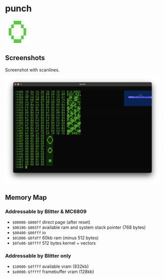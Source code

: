 # punch

![icon](./docs/punch_icon_80x80.png)

## Screenshots

Screenshot with scanlines.

![punch](./docs/20231224_screenshot.png)

## Memory Map

### Addressable by Blitter & MC6809

* ```$00000-$000ff``` direct page (after reset)
* ```$00100-$003ff``` available ram and system stack pointer (768 bytes)
* ```$00400-$00fff``` io
* ```$01000-$0fdff``` 60kb ram (minus 512 bytes)
* ```$0fe00-$0ffff``` 512 bytes kernel + vectors

### Addressable by Blitter only

* ```$10000-$dffff``` available vram (832kb)
* ```$e0000-$fffff``` framebuffer vram (128kb)
